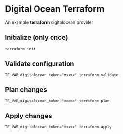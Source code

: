 # Digital Ocean Terraform

An example **terraform** digitalocean provider

## Initialize (only once)

```
terraform init
```

## Validate configuration

```
TF_VAR_digitalocean_token="xxxxx" terraform validate
```

## Plan changes

```
TF_VAR_digitalocean_token="xxxxx" terraform plan
```

## Apply changes

```
TF_VAR_digitalocean_token="xxxxx" terraform apply
```

